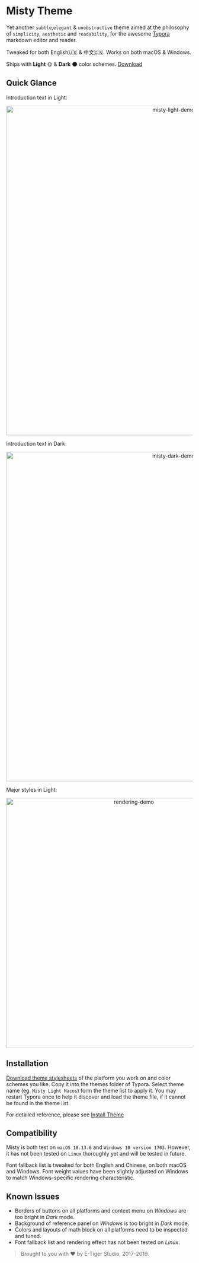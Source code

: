 # Misty Theme

Yet another `subtle`,`elegant` & `unobstructive` theme aimed at the philosophy of `simplicity`, `aesthetic` and `readability`, for the awesome [Typora](https://typora.io/) markdown editor and reader.

Tweaked for both English🇺🇸 & 中文🇨🇳. Works on both macOS & Windows.

Ships with **Light** 🌞 & **Dark** 🌑 color schemes. [Download](https://github.com/etigerstudio/typora-misty-theme/releases/latest)

## Quick Glance

Introduction text in Light:

<p align="center">
  <img src="https://github.com/etigerstudio/typora-misty-theme/raw/master/misty-light-demo.png" alt="misty-light-demo" width="888"/>
</p>

Introduction text in Dark:

<p align="center">
  <img src="https://github.com/etigerstudio/typora-misty-theme/raw/master/misty-dark-demo.png" alt="misty-dark-demo" width="888"/>
</p>

Major styles in Light:

<p align="center">
  <img src="https://github.com/etigerstudio/typora-misty-theme/raw/master/rendering-demo.png" alt="rendering-demo" width="674"/>
</p>


## Installation

[Download theme stylesheets](https://github.com/etigerstudio/typora-misty-theme/releases/latest) of the platform you work on and color schemes you like. Copy it into the themes folder of Typora. Select theme name (eg. `Misty Light Macos`) form the theme list to apply it. You may restart Typora once to help it discover and load the theme file, if it cannot be found in the theme list.

For detailed reference, please see [Install Theme](https://theme.typora.io/doc/Install-Theme/)

## Compatibility

Misty is both test on `macOS 10.13.6` and `Windows 10 version 1703`. However, it has not been tested on `Linux` thoroughly yet and will be tested in future. 

Font fallback list is tweaked for both English and Chinese, on both macOS and Windows. Font weight values have been slightly adjusted on Windows to match Windows-specific rendering characteristic.

## Known Issues

- Borders of buttons on all platforms and context menu on *Windows* are too bright in *Dark* mode.
- Background of reference panel on *Windows* is too bright in *Dark* mode.
- Colors and layouts of math block on all platforms need to be inspected and tuned.
- Font fallback list and rendering effect has not been tested on *Linux*.



> Brought to you with ❤️ by E-Tiger Studio, 2017-2019.
